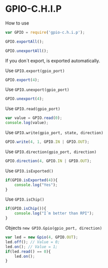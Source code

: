 # GPIO-C.H.I.P 

How to use

```javascript
var GPIO = require('gpio-c.h.i.p');

GPIO.exportAll();

GPIO.unexportAll();

```

If you don´t export, is exported automatically.

Use ```GPIO.export(gpio_port)```
```javascript
GPIO.export(4);
```

Use ```GPIO.unexport(gpio_port)```
```javascript
GPIO.unexport(4);
```

Use ```GPIO.read(gpio_port)```
```javascript
var value = GPIO.read(0);
console.log(value);
```

Use ```GPIO.write(gpio_port, state, direction)```
```javascript
GPIO.write(4, 1, GPIO.IN | GPIO.OUT);
```

Use ```GPIO.direction(gpio_port, direction)```
```javascript
GPIO.direction(4, GPIO.IN |	GPIO.OUT);
```

Use ```GPIO.isExported()```
```javascript
if(GPIO.isExported(4)){
	console.log("Yes");
}
```

Use ```GPIO.isChip()```
```javascript
if(GPIO.isChip()){
	console.log("I´m better than RPI");
}
```

Objects ```new GPIO.Gpio(gpio_port, direction)```
```javascript
var led = new Gpio(4, GPIO.OUT);
led.off(); // Value = 0;
led.on(); // Value = 1;
if(led.read() == 0){
	led.on();
}
```